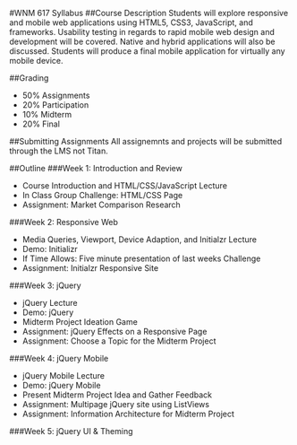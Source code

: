 #WNM 617 Syllabus
##Course Description
Students will explore responsive and mobile web applications using HTML5, CSS3, JavaScript, and frameworks. Usability testing in regards to rapid mobile web design and development will be covered. Native and hybrid applications will also be discussed. Students will produce a final mobile application for virtually any mobile device.

##Grading
-	50% Assignments
-	20% Participation
-	10% Midterm
-	20% Final

##Submitting Assignments
All assignemnts and projects will be submitted through the LMS
not Titan.  

##Outline
###Week 1: Introduction and Review
-	Course Introduction and HTML/CSS/JavaScript Lecture
-	In Class Group Challenge: HTML/CSS Page
-	Assignment: Market Comparison Research

###Week 2: Responsive Web
-	Media Queries, Viewport, Device Adaption, and Initialzr Lecture
-	Demo: Initializr
-	If Time Allows: Five minute presentation of last weeks Challenge
-	Assignment:  Initialzr Responsive Site

###Week 3: jQuery
-	jQuery Lecture
-	Demo: jQuery
-	Midterm Project Ideation Game
-	Assignment: jQuery Effects on a Responsive Page
-	Assignment: Choose a Topic for the Midterm Project

###Week 4: jQuery Mobile
-	jQuery Mobile Lecture
-	Demo: jQuery Mobile
-	Present Midterm Project Idea and Gather Feedback
-	Assignment: Multipage jQuery site using ListViews
-	Assignment: Information Architecture for Midterm Project

###Week 5: jQuery UI & Theming   



